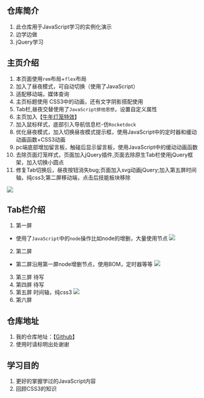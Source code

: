 ## 仓库简介

1. 此仓库用于JavaScript学习的实例化演示
2. 边学边做
3. jQuery学习

## 主页介绍

1. 本页面使用`rem`布局+`flex`布局
2. 加入了昼夜模式，可自动切换（使用了JavaScript）
3. 适配移动端，媒体查询
4. 主页标题使用 CSS3中的动画，还有文字阴影搭配使用
5. Tab栏,昼夜交替使用了`JavaScript排他思想`，设置自定义属性
6. 主页加入【[牛年灯笼特效](https://u.mr90.top/posts/8914/)】
7. 加入鼠标样式，底部引入导航信息栏-仿`Rocketdock`
8. 优化昼夜模式，加入切换昼夜模式提示框，使用JavaScript中的定时器和缓动动画函数+CSS3动画
9. pc端底部增加留言板，触碰后显示留言板，使用JavaScript中的缓动动画函数
10. 去除页面灯笼样式，页面加入jQuery插件,页面去除原生Tab栏使用jQuery框架，加入切换小圆点
11. 修复Tab切换后，昼夜按钮消失bug;页面加入svg动画jQuery;加入第五屏时间轴，纯css3;第二屏移动端，点击后技能板块移除

![](https://cdn.jsdelivr.net/gh/Rr210/image@master/hexo/4/mainpadge31923.gif)
## Tab栏介绍

1. 第一屏
- 使用了`JavaScript`中的`node`操作比如node的增删，大量使用节点
![](https://cdn.jsdelivr.net/gh/Rr210/image@master/hexo/4/tab1.gif)
2. 第二屏 
- 第二屏沿用第一屏node增删节点，使用BOM，定时器等等
![](https://cdn.jsdelivr.net/gh/Rr210/image@master/hexo/4/tab2dw.gif)
3. 第三屏 待写
4. 第四屏 待写
5. 第五屏 时间轴，纯css3
![](https://cdn.jsdelivr.net/gh/Rr210/image@master/hexo/4/133123123.gif)
6. 第六屏

## 仓库地址

1. 我的仓库地址：【[Github](https://github.com/Rr210/javascript/)】
2. 使用时请标明出处谢谢

## 学习目的

1. 更好的掌握学过的JavaScript内容
2. 回顾CSS3的知识
